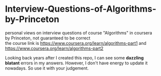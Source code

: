 # Interview-Questions-of-Algorithms-by-Princeton
personal views on interview questions of course "Algorithms" in coursera by Princeton, not guaranteed to be correct  
the course link is https://www.coursera.org/learn/algorithms-part1 and https://www.coursera.org/learn/algorithms-part2  


Looking back years after I created this repo, I can see some **dazzling** **blatant** errors in my answers. However, I don't have energy to update it nowadays. So use it with your judgement.
